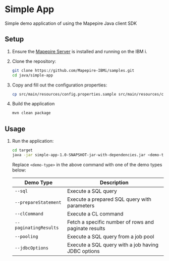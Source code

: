 # Simple App

Simple demo application of using the Mapepire Java client SDK

## Setup

1. Ensure the [Mapepire Server](https://mapepire-ibmi.github.io/guides/sysadmin) is installed and running on the IBM i.

2. Clone the repository:

    ```sh
    git clone https://github.com/Mapepire-IBMi/samples.git
    cd java/simple-app
    ```

3. Copy and fill out the configuration properties:

    ```sh
    cp src/main/resources/config.properties.sample src/main/resources/config.properties
    ```

4. Build the application

    ```sh
    mvn clean package
    ```

## Usage

1. Run the application:

    ```sh
    cd target
    java -jar simple-app-1.0-SNAPSHOT-jar-with-dependencies.jar <demo-type>
    ```

    Replace `<demo-type>` in the above command with one of the demo types below:

    | Demo Type             | Description                                          |
    | --------------------- | ---------------------------------------------------- |
    | `--sql`               | Execute a SQL query                                  |
    | `--prepareStatement`  | Execute a prepared SQL query with parameters         |
    | `--clCommand`         | Execute a CL command                                 |
    | `--paginatingResults` | Fetch a specific number of rows and paginate results |
    | `--pooling`           | Execute a SQL query from a job pool                  |
    | `--jdbcOptions`       | Execute a SQL query with a job having JDBC options   |
